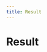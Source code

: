 ```yaml
---
title: Result
---
```


# Result

<!-- TODO: 

Beschrijf de uitwerking in minimum 500 woorden. Maak gebruik van figuren, schema's en diagrammas om je tekst te verduidelijken.
Maak eerst een overzicht van alle onderdelen en geef een algemene beschrijving. Duik daarna in alle onderdelen en werk ze stuk voor stuk uit. 

-->
